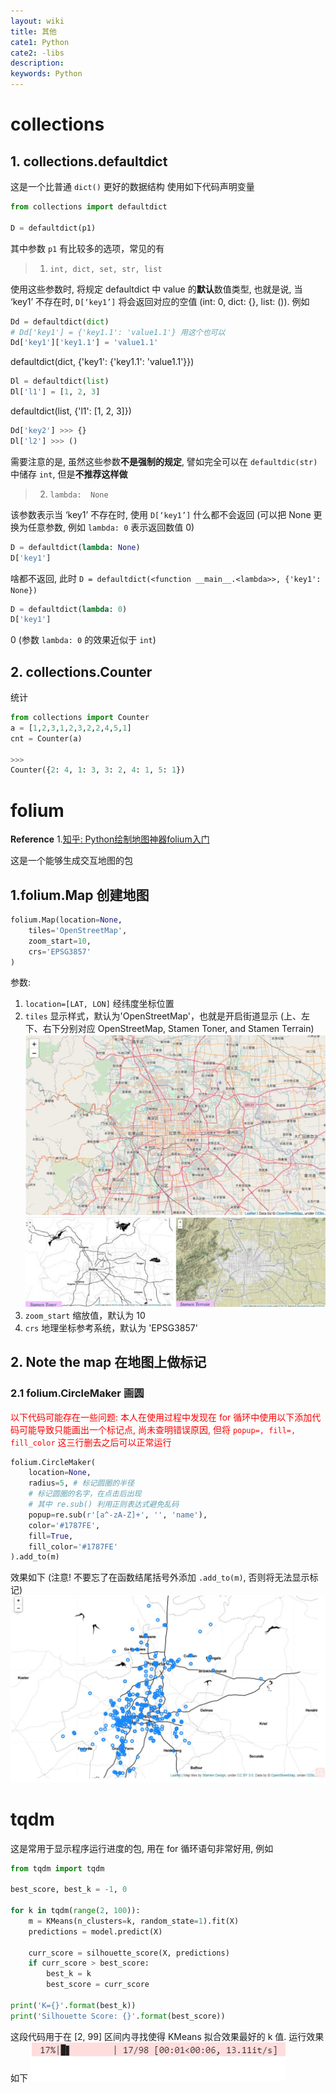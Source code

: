 ```yaml
---
layout: wiki
title: 其他
cate1: Python
cate2: -libs
description: 
keywords: Python
---
```


# collections
## 1. collections.defaultdict
这是一个比普通 `dict()` 更好的数据结构
使用如下代码声明变量
```py
from collections import defaultdict

D = defaultdict(p1)
```

其中参数 `p1` 有比较多的选项，常见的有
> 1. `int, dict, set, str, list` 

使用这些参数时, 将规定 defaultdict 中 value 的**默认**数值类型, 也就是说, 当 ‘key1’ 不存在时, `D[‘key1’]` 将会返回对应的空值 (int: 0, dict: {}, list: ()). 例如
```py
Dd = defaultdict(dict)
# Dd['key1'] = {'key1.1': 'value1.1'} 用这个也可以
Dd['key1']['key1.1'] = 'value1.1'
```
defaultdict(dict, {'key1': {'key1.1': 'value1.1'}})
```py
Dl = defaultdict(list)
Dl['l1'] = [1, 2, 3]
```
defaultdict(list, {'l1': [1, 2, 3]})
```py
Dd['key2'] >>> {}
Dl['l2'] >>> ()
```

需要注意的是, 虽然这些参数**不是强制的规定**, 譬如完全可以在 `defaultdic(str)` 中储存 `int`, 但是**不推荐这样做**

> 2. `lambda:  None` 

该参数表示当 ‘key1’ 不存在时, 使用 `D[‘key1’]` 什么都不会返回 (可以把 None 更换为任意参数, 例如 `lambda: 0` 表示返回数值 0)
```py
D = defaultdict(lambda: None)
D['key1']
```
啥都不返回, 此时 `D = defaultdict(<function __main__.<lambda>>, {'key1': None})`

```py
D = defaultdict(lambda: 0)
D['key1']
```
0 (参数 `lambda: 0` 的效果近似于 `int`)

## 2. collections.Counter
统计
```py
from collections import Counter
a = [1,2,3,1,2,3,2,2,4,5,1]
cnt = Counter(a)

>>>
Counter({2: 4, 1: 3, 3: 2, 4: 1, 5: 1})
```




# folium
**Reference**
1.[知乎: Python绘制地图神器folium入门](https://zhuanlan.zhihu.com/p/112324234)

这是一个能够生成交互地图的包

## 1.folium.Map 创建地图
```py
folium.Map(location=None, 
    tiles='OpenStreetMap', 
    zoom_start=10, 
    crs='EPSG3857'
)
```
参数:
1. `location=[LAT, LON]` 经纬度坐标位置
2. `tiles` 显示样式，默认为'OpenStreetMap'，也就是开启街道显示 (上、左下、右下分别对应 OpenStreetMap, Stamen Toner, and Stamen Terrain)
![pic1](/images/2020-12/Snipaste_2020-12-06_22-06-54.jpg)
![pic2](/images/2020-12/Snipaste_2020-12-06_22-07-14.jpg)
3. `zoom_start` 缩放值，默认为 10
4. `crs` 地理坐标参考系统，默认为 'EPSG3857'

## 2. Note the map 在地图上做标记
### 2.1 folium.CircleMaker 画圆

<font color=red>以下代码可能存在一些问题: 本人在使用过程中发现在 for 循环中使用以下添加代码可能导致只能画出一个标记点, 尚未查明错误原因, 但将 `popup=, fill=, fill_color` 这三行删去之后可以正常运行</font>

```py
folium.CircleMaker(
    location=None,
    radius=5, # 标记圆圈的半径
    # 标记圆圈的名字，在点击后出现 
    # 其中 re.sub() 利用正则表达式避免乱码
    popup=re.sub(r'[a^-zA-Z]+', '', 'name'),
    color='#1787FE',
    fill=True,
    fill_color='#1787FE'   
).add_to(m)
```

效果如下 (注意! 不要忘了在函数结尾括号外添加 `.add_to(m)`, 否则将无法显示标记)
![pic3](/images/2020-12/Snipaste_2020-12-07_18-49-25.jpg)

# tqdm
这是常用于显示程序运行进度的包, 用在 for 循环语句非常好用, 例如

```py
from tqdm import tqdm

best_score, best_k = -1, 0

for k in tqdm(range(2, 100)):
    m = KMeans(n_clusters=k, random_state=1).fit(X)
    predictions = model.predict(X)
    
    curr_score = silhouette_score(X, predictions)
    if curr_score > best_score:
        best_k = k
        best_score = curr_score
        
print('K={}'.format(best_k))
print('Silhouette Score: {}'.format(best_score)) 
```

这段代码用于在 [2, 99] 区间内寻找使得 KMeans 拟合效果最好的 k 值. 运行效果如下
![pic](/images/2020-12/GIF%202020-12-15%2018-24-56.gif)







